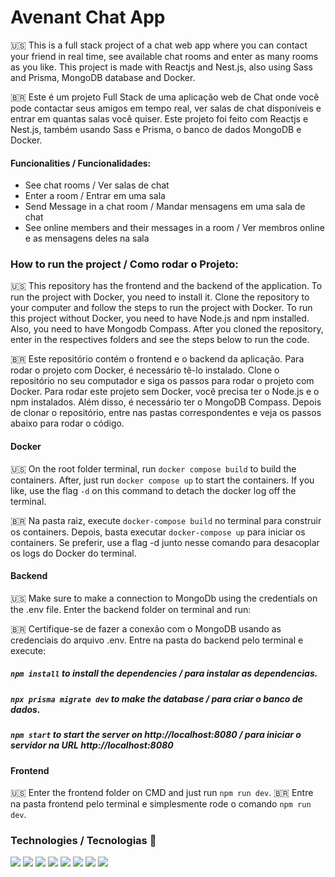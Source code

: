 # Avenant Chat App

🇺🇸 This is a full stack project of a chat web app where you can contact your friend in real time, see available chat rooms and enter as many rooms as you like. This project is made with Reactjs and Nest.js, also using Sass and Prisma, MongoDB database and Docker.

🇧🇷 Este é um projeto Full Stack de uma aplicação web de Chat onde você pode contactar seus amigos em tempo real, ver salas de chat disponíveis e entrar em quantas salas você quiser. Este projeto foi feito com Reactjs e Nest.js, também usando Sass e Prisma, o banco de dados MongoDB e Docker.

#### Funcionalities / Funcionalidades:

- See chat rooms / Ver salas de chat
- Enter a room / Entrar em uma sala
- Send Message in a chat room / Mandar mensagens em uma sala de chat
- See online members and their messages in a room / Ver membros online e as mensagens deles na sala

### How to run the project / Como rodar o Projeto:

🇺🇸 This repository has the frontend and the backend of the application. To run the project with Docker, you need to install it. Clone the repository to your computer and follow the steps to run the project with Docker. 
To run this project without Docker, you need to have Node.js and npm installed. Also, you need to have Mongodb Compass. After you cloned the repository, enter in the respectives folders and see the steps below to run the code.

🇧🇷 Este repositório contém o frontend e o backend da aplicação. Para rodar o projeto com Docker, é necessário tê-lo instalado. Clone o repositório no seu computador e siga os passos para rodar o projeto com Docker.
Para rodar este projeto sem Docker, você precisa ter o Node.js e o npm instalados. Além disso, é necessário ter o MongoDB Compass. Depois de clonar o repositório, entre nas pastas correspondentes e veja os passos abaixo para rodar o código.

  #### Docker

  🇺🇸 On the root folder terminal, run `docker compose build` to build the containers. After, just run `docker compose up` to start the containers. If you like, use the flag `-d` on this command to detach the docker log off the terminal.

  🇧🇷 Na pasta raiz, execute `docker-compose build` no terminal para construir os containers. Depois, basta executar `docker-compose up` para iniciar os containers. Se preferir, use a flag -d junto nesse comando para desacoplar os logs do Docker do terminal.


  #### Backend

  🇺🇸 Make sure to make a connection to MongoDb using the credentials on the .env file. 
  Enter the backend folder on terminal and run:

  🇧🇷 Certifique-se de fazer a conexão com o MongoDB usando as credenciais do arquivo .env.
  Entre na pasta do backend pelo terminal e execute:

  ##### `npm install` to install the dependencies / para instalar as dependencias.
  ##### `npx prisma migrate dev` to make the database / para criar o banco de dados.
  ##### `npm start` to start the server on http://localhost:8080 / para iniciar o servidor na URL http://localhost:8080


  #### Frontend

  🇺🇸 Enter the frontend folder on CMD and just run `npm run dev`.
  🇧🇷 Entre na pasta frontend pelo terminal e simplesmente rode o comando `npm run dev`.

  
### Technologies / Tecnologias 🧰

<div>
  <img src="https://img.shields.io/badge/HTML5-E34F26?style=for-the-badge&logo=html5&logoColor=white"> 
  <img src="https://img.shields.io/badge/TypeScript-007ACC?style=for-the-badge&logo=typescript&logoColor=white"> 
  <img src="https://img.shields.io/badge/React-20232A?style=for-the-badge&logo=react&logoColor=61DAFB"/> 
  <img src="https://img.shields.io/badge/Node%20js-339933?style=for-the-badge&logo=nodedotjs&logoColor=white" /> 
  <img src="https://img.shields.io/badge/Sass-CC6699?style=for-the-badge&logo=sass&logoColor=white" /> 
  <img src="https://img.shields.io/badge/Prisma-3982CE?style=for-the-badge&logo=Prisma&logoColor=white" /> 
  <img src="https://img.shields.io/badge/Express%20js-000000?style=for-the-badge&logo=express&logoColor=white" /> 
  <img src="https://img.shields.io/badge/Docker-0db7ed?style=for-the-badge&logo=docker&logoColor=white" /> 
</div>